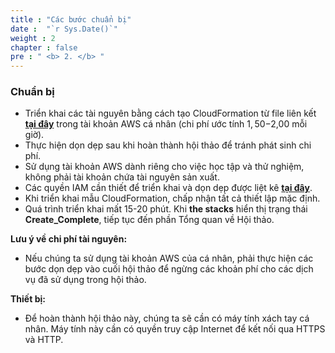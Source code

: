 ```yaml
---
title : "Các bước chuẩn bị"
date :  "`r Sys.Date()`" 
weight : 2
chapter : false
pre : " <b> 2. </b> "
---
```

### Chuẩn bị
- Triển khai các tài nguyên bằng cách tạo CloudFormation từ file liên kết [**tại đây**](https://static.us-east-1.prod.workshops.aws/public/a0087a8b-4167-471e-bba8-3828b833ae22/static/netwks.yaml) trong tài khoản AWS cá nhân (chi phí ước tính $1,50-$2,00 mỗi giờ).
- Thực hiện dọn dẹp sau khi hoàn thành hội thảo để tránh phát sinh chi phí.
- Sử dụng tài khoản AWS dành riêng cho việc học tập và thử nghiệm, không phải tài khoản chứa tài nguyên sản xuất.
- Các quyền IAM cần thiết để triển khai và dọn dẹp được liệt kê [**tại đây**](https://static.us-east-1.prod.workshops.aws/public/a0087a8b-4167-471e-bba8-3828b833ae22/static/netwks-iam-policy.json).
- Khi triển khai mẫu CloudFormation, chấp nhận tất cả thiết lập mặc định.
- Quá trình triển khai mất 15-20 phút. Khi **the stacks** hiển thị trạng thái **Create_Complete**, tiếp tục đến phần Tổng quan về Hội thảo.

**Lưu ý về chi phí tài nguyên:**

- Nếu chúng ta sử dụng tài khoản AWS của cá nhân, phải thực hiện các bước dọn dẹp vào cuối hội thảo để ngừng các khoản phí cho các dịch vụ đã sử dụng trong hội thảo.

**Thiết bị:**

- Để hoàn thành hội thảo này, chúng ta sẽ cần có máy tính xách tay cá nhân. Máy tính này cần có quyền truy cập Internet để kết nối qua HTTPS và HTTP.